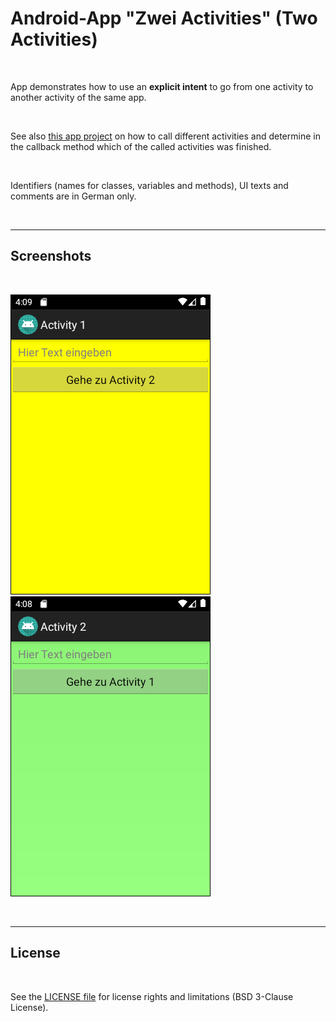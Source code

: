 # Android-App "Zwei Activities" (Two Activities) #

<br>

App demonstrates how to use an **explicit intent** to go from one activity to another activity
of the same app.

<br>

See also [this app project](https://github.com/MDecker-MobileComputing/Android_DreiActivities)
on how to call different activities and determine in the callback method which of the called
activities was finished.

<br>

Identifiers (names for classes, variables and methods), UI texts and comments are in German only.

<br>

----

## Screenshots ##

<br>

![Screenshot 1](screenshot_1.png) &nbsp; ![Screenshot 2](screenshot_2.png)


<br>

----

## License ##

<br>

See the [LICENSE file](LICENSE.md) for license rights and limitations (BSD 3-Clause License).

<br>
